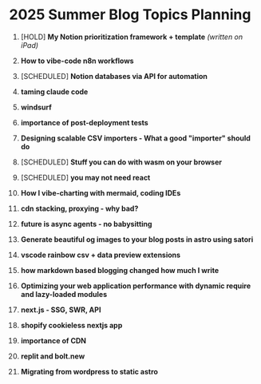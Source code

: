 # 2025 Summer Blog Topics Planning

1. [HOLD] **My Notion prioritization framework + template** *(written on iPad)*

2. **How to vibe-code n8n workflows**

3. [SCHEDULED] **Notion databases via API for automation**

4. **taming claude code**

5. **windsurf**

6. **importance of post-deployment tests**

7. **Designing scalable CSV importers - What a good "importer" should do**

8. [SCHEDULED] **Stuff you can do with wasm on your browser**

9. [SCHEDULED] **you may not need react**

10. **How I vibe-charting with mermaid, coding IDEs**

11. **cdn stacking, proxying - why bad?**

12. **future is async agents - no babysitting**

13. **Generate beautiful og images to your blog posts in astro using satori**

14. **vscode rainbow csv + data preview extensions**

15. **how markdown based blogging changed how much I write**

16. **Optimizing your web application performance with dynamic require and lazy-loaded modules**

17. **next.js - SSG, SWR, API**

18. **shopify cookieless nextjs app**

19. **importance of CDN**

20. **replit and bolt.new**

21. **Migrating from wordpress to static astro**
